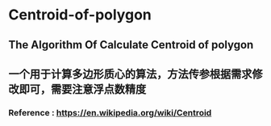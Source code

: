 # Centroid-of-polygon
## The Algorithm Of Calculate Centroid of polygon
## 一个用于计算多边形质心的算法，方法传参根据需求修改即可，需要注意浮点数精度
### Reference : https://en.wikipedia.org/wiki/Centroid


